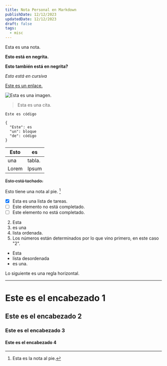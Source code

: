 ```yaml
---
title: Nota Personal en Markdown
publishDate: 12/12/2023
updatedDate: 12/12/2023
draft: false
tags:
  - misc
---
```

Esta es una nota.  

**Esto está en negrita.**  

__Esto también está en negrita?__  

*Esto está en cursiva*  

[Este es un enlace.](https://www.carlos.soy/)

![Esta es una imagen.](/assets/carlos-notion.png)

> Esta es una cita.

`Este es código`  

```
{
  "Este": es
  "un": bloque
  "de": código
}
```

| Esto | es |
| ----------- | ----------- |
| una | tabla. |
| Lorem | Ipsum | 

~~Esto está tachado.~~

Esto tiene una nota al pie. [^1]

[^1]: Esta es la nota al pie. 

- [x] Esta es una lista de tareas.
- [ ] Este elemento no está completado.
- [ ] Este elemento no está completado.

2. Esta
1. es una
3. lista ordenada.
5. Los números están determinados por lo que vino primero, en este caso "2".

- Esta
- lista desordenada  
- es una.


Lo siguiente es una regla horizontal.  

---
# Este es el encabezado 1   

## Este es el encabezado 2  

### Este es el encabezado 3  

#### Este es el encabezado 4  



